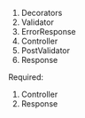 1. Decorators
2. Validator
3. ErrorResponse
4. Controller
5. PostValidator
6. Response

Required:
1. Controller
2. Response



